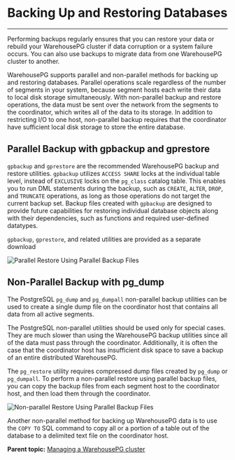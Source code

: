 # Backing Up and Restoring Databases
---

Performing backups regularly ensures that you can restore your data or rebuild your WarehousePG cluster if data corruption or a system failure occurs. You can also use backups to migrate data from one WarehousePG cluster to another. 

WarehousePG supports parallel and non-parallel methods for backing up and restoring databases. Parallel operations scale regardless of the number of segments in your system, because segment hosts each write their data to local disk storage simultaneously. With non-parallel backup and restore operations, the data must be sent over the network from the segments to the coordinator, which writes all of the data to its storage. In addition to restricting I/O to one host, non-parallel backup requires that the coordinator have sufficient local disk storage to store the entire database.

## <a id="parback"></a>Parallel Backup with gpbackup and gprestore

`gpbackup` and `gprestore` are the recommended WarehousePG backup and restore utilities. `gpbackup` utilizes `ACCESS SHARE` locks at the individual table level, instead of `EXCLUSIVE` locks on the `pg_class` catalog table. This enables you to run DML statements during the backup, such as `CREATE`, `ALTER`, `DROP`, and `TRUNCATE` operations, as long as those operations do not target the current backup set. Backup files created with `gpbackup` are designed to provide future capabilities for restoring individual database objects along with their dependencies, such as functions and required user-defined datatypes.

`gpbackup`, `gprestore`, and related utilities are provided as a separate download


![Parallel Restore Using Parallel Backup Files](/parallel_backup_restore.png "Parallel Restore Using Parallel Backup Files")


## <a id="nparback"></a>Non-Parallel Backup with pg\_dump

The PostgreSQL `pg_dump` and `pg_dumpall` non-parallel backup utilities can be used to create a single dump file on the coordinator host that contains all data from all active segments.

The PostgreSQL non-parallel utilities should be used only for special cases. They are much slower than using the WarehousePG backup utilities since all of the data must pass through the coordinator. Additionally, it is often the case that the coordinator host has insufficient disk space to save a backup of an entire distributed WarehousePG.

The `pg_restore` utility requires compressed dump files created by `pg_dump` or `pg_dumpall`. To perform a non-parallel restore using parallel backup files, you can copy the backup files from each segment host to the coordinator host, and then load them through the coordinator.

![Non-parallel Restore Using Parallel Backup Files](/nonparallel_backup_restore.png "Non-parallel Restore Using Parallel Backup Files")

Another non-parallel method for backing up WarehousePG data is to use the `COPY TO` SQL command to copy all or a portion of a table out of the database to a delimited text file on the coordinator host.

**Parent topic:** [Managing a WarehousePG cluster](../managing/managing.html)

